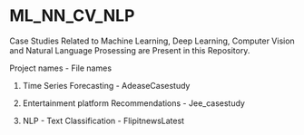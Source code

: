 # ML_NN_CV_NLP

Case Studies Related to Machine Learning, Deep Learning, Computer Vision and Natural Language Prosessing are Present in this Repository.

   Project names           -  File names
1. Time Series Forecasting  - AdeaseCasestudy

2. Entertainment platform Recommendations - Jee_casestudy

3. NLP - Text Classification - FlipitnewsLatest
